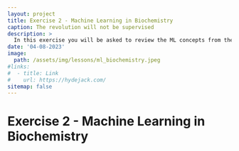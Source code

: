 ```yaml
---
layout: project
title: Exercise 2 - Machine Learning in Biochemistry
caption: The revolution will not be supervised
description: >
  In this exercise you will be asked to review the ML concepts from the lecture and build your own small models
date: '04-08-2023'
image: 
  path: /assets/img/lessons/ml_biochemistry.jpeg
#links:
#  - title: Link
#    url: https://hydejack.com/
sitemap: false
---
```


# Exercise 2 - Machine Learning in Biochemistry

